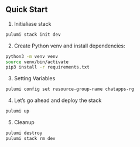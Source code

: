 ## Quick Start

1. Initialiase stack
```sh
pulumi stack init dev
```

2. Create Python venv and install dependencies:
```sh
python3 -m venv venv
source venv/bin/activate
pip3 install -r requirements.txt
```

3. Setting Variables

```sh
pulumi config set resource-group-name chatapps-rg
```

4. Let’s go ahead and deploy the stack
```sh
pulumi up
```

5. Cleanup
```sh
pulumi destroy
pulumi stack rm dev
```